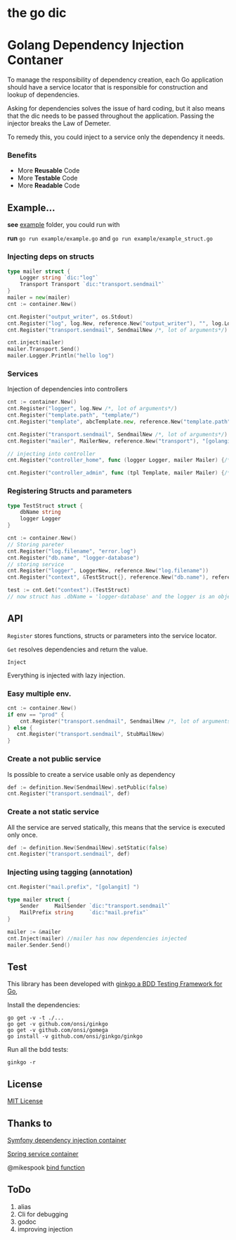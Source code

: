 the go dic
==========

# Golang Dependency Injection Contaner

To manage the responsibility of dependency creation, each Go application should have a service locator that is responsible for construction and lookup of dependencies.

Asking for dependencies solves the issue of hard coding, but it also means that the dic needs to be passed throughout the application. Passing the injector breaks the Law of Demeter. 

To remedy this, you could inject to a service only the dependency it needs.

### Benefits

- More **Reusable** Code
- More **Testable** Code
- More **Readable** Code

## Example...

**see** [example](./example/example.go) folder, you could run with 

**run** `go run example/example.go`
and  `go run example/example_struct.go`

### Injecting deps on structs

``` go
type mailer struct {
	Logger string `dic:"log"`
	Transport Transport `dic:"transport.sendmail"`
}
mailer = new(mailer)
cnt := container.New()

cnt.Register("output_writer", os.Stdout)
cnt.Register("log", log.New, reference.New("output_writer"), "", log.Ldate|log.Lmicroseconds|log.Lshortfile)
cnt.Register("transport.sendmail", SendmailNew /*, lot of arguments*/)

cnt.inject(mailer)
mailer.Transport.Send()
mailer.Logger.Println("hello log")
``` 

### Services

Injection of dependencies into controllers

``` go
cnt := container.New()
cnt.Register("logger", log.New /*, lot of arguments*/)
cnt.Register("template.path", "template/")
cnt.Register("template", abcTemplate.new, reference.New("template.path"), reference.New("logger"))

cnt.Register("transport.sendmail", SendmailNew /*, lot of arguments*/)
cnt.Register("mailer", MailerNew, reference.New("transport"), "[golangit] ")

// injecting into controller
cnt.Register("controller_home", func (logger Logger, mailer Mailer) {/*do something*/}, reference.New("logger"), reference.New("mailer"))

cnt.Register("controller_admin", func (tpl Template, mailer Mailer) {/*do something*/}, reference.New("template"), reference.New("mailer"))
``` 
### Registering Structs and parameters

``` go
type TestStruct struct {
	dbName string
	logger Logger    
}

cnt := container.New()
// Storing pareter
cnt.Register("log.filename", "error.log")
cnt.Register("db.name", "logger-database")
// storing service
cnt.Register("logger", LoggerNew, reference.New("log.filename"))
cnt.Register("context", &TestStruct{}, reference.New("db.name"), reference.New("logger"))

test := cnt.Get("context").(TestStruct)
// now struct has .dbName = 'logger-database' and the logger is an object wht the filename injected
``` 

## API

`Register` stores functions, structs or parameters into the service locator.

`Get` resolves dependencies and return the value.

`Inject` 

Everything is injected with lazy injection.

### Easy multiple env.

``` go
cnt := container.New()
if env == "prod" {
	cnt.Register("transport.sendmail", SendmailNew /*, lot of arguments*/)
} else {
   cnt.Register("transport.sendmail", StubMailNew)
}
```

### Create a not public service

Is possible to create a service usable only as dependency

``` go
def := definition.New(SendmailNew).setPublic(false)
cnt.Register("transport.sendmail", def)
```

### Create a not static service

All the service are served statically, this means that the service
is executed only once.

``` go
def := definition.New(SendmailNew).setStatic(false)
cnt.Register("transport.sendmail", def)
```

### Injecting using tagging (annotation)

``` go
cnt.Register("mail.prefix", "[golangit] ")

type mailer struct {
	Sender     MailSender `dic:"transport.sendmail"`
	MailPrefix string     `dic:"mail.prefix"`
}

mailer := &mailer
cnt.Inject(mailer) //mailer has now dependencies injected
mailer.Sender.Send()
```

## Test

This library has been developed with [ginkgo a BDD Testing Framework for Go](http://onsi.github.io/ginkgo),

Install the dependencies:

	go get -v -t ./...
  	go get -v github.com/onsi/ginkgo
  	go get -v github.com/onsi/gomega
  	go install -v github.com/onsi/ginkgo/ginkgo

Run all  the bdd tests:

	ginkgo -r

## License 

[MIT License](LICENSE)

## Thanks to

[Symfony dependency injection container](http://symfony.com/doc/current/components/dependency_injection)

[Spring service container](http://projects.spring.io/spring-framework)

@mikespook [bind function](https://bitbucket.org/mikespook/golib/src/27c65cdf8a772c737c9f4d14c0099bb82ee7fa35/funcmap/funcmap.go?at=default)

## ToDo

1. alias
2. Cli for debugging
3. godoc
4. improving injection